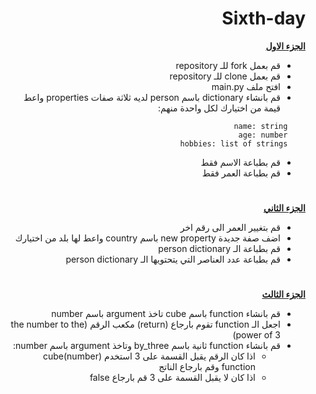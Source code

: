 <div dir=rtl> 


<h1>Sixth-day</h1>


<p dir="rtl">
 <strong><a href="https://docs.google.com/document/d/1stcvqGYWDplD6eUdKk-LS_OkbApIlOyDXrQJ3rbIBoc/edit">الجزء الاول</a></strong></p>
  
  
  
- قم بعمل fork للـ repository
- قم بعمل clone للـ repository
- افتح ملف main.py
- قم بانشاء dictionary باسم person لديه ثلاثة صفات properties واعط قيمة من اختيارك لكل واحدة منهم: 
```
    name: string
    age: number
    hobbies: list of strings
```
- قم بطباعة الاسم فقط
- قم بطباعة العمر فقط


 <h1></h1>
<p dir="rtl">
<strong><a href="https://docs.google.com/document/d/1sA89c0LxxoBCoTHY9UvwdLftiFQ1g3EhAYEMoltLLTg/edit#">الجزء الثاني</a></strong></p>

- قم بتغيير العمر الى رقم اخر
- اضف صفة جديدة new property باسم country واعط لها بلد من اختيارك
- قم بطباعة الـ person dictionary
- قم بطباعة عدد العناصر التي يتحتويها الـ person dictionary 

 <h1></h1>
<p dir="rtl">
<strong><a href="https://docs.google.com/document/d/1BA8t5-qKIBhLCSQFKYVx9syLgFAapT6lXDlLHpM0jmg/edit">الجزء الثالث</a></strong></p>
 
- قم بانشاء function باسم cube تاخذ argument باسم number 
- اجعل الـ function تقوم بارجاع (return) مكعب الرقم (the number to the power of 3)
- قم بانشاء function ثانية باسم by_three وتاخذ argument باسم number:
  - اذا كان الرقم يقبل القسمة على 3 استخدم cube(number) function وقم بارجاع الناتج
  - اذا كان لا يقبل القسمة على 3 قم بارجاع false

 
</div>
